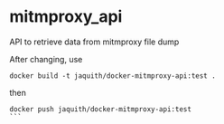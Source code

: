 # mitmproxy_api
API to retrieve data from mitmproxy file dump

After changing, use

```
docker build -t jaquith/docker-mitmproxy-api:test . 
```

then 

````
docker push jaquith/docker-mitmproxy-api:test 
```
